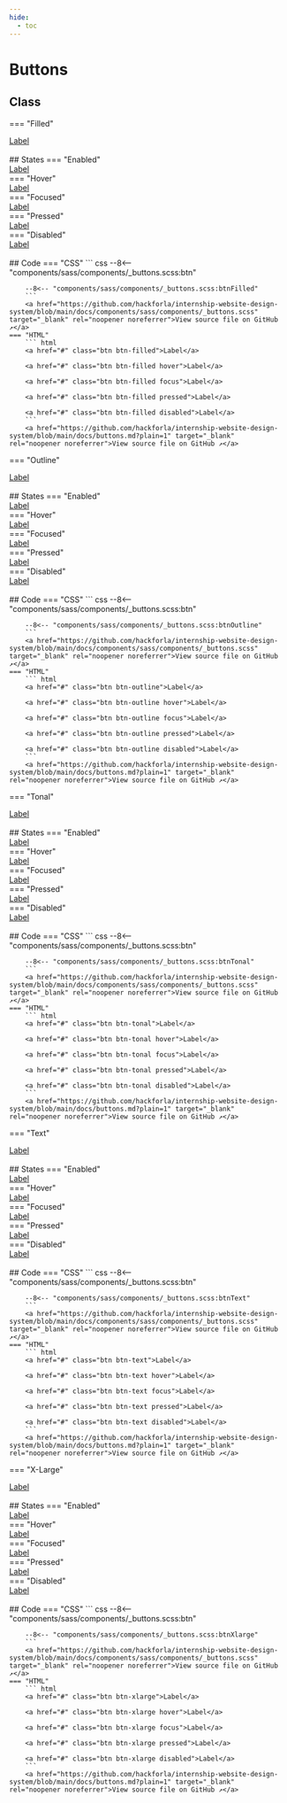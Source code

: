 ```yaml
---
hide:
  - toc
---
```


# **Buttons**
## Class
=== "Filled"
    <div class="btn-grid-1">
        <div class="grid-items">
            <a href="#" class="btn btn-filled">Label</a>
        </div>
    </div>
    <br>
    ## States
    === "Enabled"
        <div class="btn-grid-1">
            <div class="grid-items">
                <a href="#" class="btn btn-filled">Label</a>
            </div>
        </div>
    === "Hover"
        <div class="btn-grid-1">
            <div class="grid-items">
                <a href="#" class="btn btn-filled hover">Label</a>
            </div>
        </div>
    === "Focused"
        <div class="btn-grid-1">
            <div class="grid-items">
                <a href="#" class="btn btn-filled focus">Label</a>
            </div>
        </div>
    === "Pressed"
        <div class="btn-grid-1">
            <div class="grid-items">
                <a href="#" class="btn btn-filled pressed">Label</a>
            </div>
        </div>
    === "Disabled"
        <div class="btn-grid-1">
            <div class="grid-items">
                <a href="#" class="btn btn-filled disabled">Label</a>
            </div>
        </div>
    <br>
    ## Code
    === "CSS"
        ``` css
        --8<-- "components/sass/components/_buttons.scss:btn"

        --8<-- "components/sass/components/_buttons.scss:btnFilled"
        ```
        <a href="https://github.com/hackforla/internship-website-design-system/blob/main/docs/components/sass/components/_buttons.scss" target="_blank" rel="noopener noreferrer">View source file on GitHub ↗️</a>
    === "HTML"
        ``` html
        <a href="#" class="btn btn-filled">Label</a>

        <a href="#" class="btn btn-filled hover">Label</a>

        <a href="#" class="btn btn-filled focus">Label</a>

        <a href="#" class="btn btn-filled pressed">Label</a>

        <a href="#" class="btn btn-filled disabled">Label</a>
        ```
        <a href="https://github.com/hackforla/internship-website-design-system/blob/main/docs/buttons.md?plain=1" target="_blank" rel="noopener noreferrer">View source file on GitHub ↗️</a>

=== "Outline"
    <div class="btn-grid-1">
        <div class="grid-items">
            <a href="#" class="btn btn-outline">Label</a>
        </div>
    </div>
    <br>
    ## States
    === "Enabled"
        <div class="btn-grid-1">
            <div class="grid-items">
                <a href="#" class="btn btn-outline">Label</a>
            </div>
        </div>
    === "Hover"
        <div class="btn-grid-1">
            <div class="grid-items">
                <a href="#" class="btn btn-outline hover">Label</a>
            </div>
        </div>
    === "Focused"
        <div class="btn-grid-1">
            <div class="grid-items">
                <a href="#" class="btn btn-outline focus">Label</a>
            </div>
        </div>
    === "Pressed"
        <div class="btn-grid-1">
            <div class="grid-items">
                <a href="#" class="btn btn-outline pressed">Label</a>
            </div>
        </div>
    === "Disabled"
        <div class="btn-grid-1">
            <div class="grid-items">
                <a href="#" class="btn btn-outline disabled">Label</a>
            </div>
        </div>
    <br>
    ## Code
    === "CSS"
        ``` css
        --8<-- "components/sass/components/_buttons.scss:btn"

        --8<-- "components/sass/components/_buttons.scss:btnOutline"
        ```
        <a href="https://github.com/hackforla/internship-website-design-system/blob/main/docs/components/sass/components/_buttons.scss" target="_blank" rel="noopener noreferrer">View source file on GitHub ↗️</a>
    === "HTML"
        ``` html
        <a href="#" class="btn btn-outline">Label</a>

        <a href="#" class="btn btn-outline hover">Label</a>

        <a href="#" class="btn btn-outline focus">Label</a>

        <a href="#" class="btn btn-outline pressed">Label</a>

        <a href="#" class="btn btn-outline disabled">Label</a>
        ```
        <a href="https://github.com/hackforla/internship-website-design-system/blob/main/docs/buttons.md?plain=1" target="_blank" rel="noopener noreferrer">View source file on GitHub ↗️</a>

=== "Tonal"
    <div class="btn-grid-1">
        <div class="grid-items">
            <a href="#" class="btn btn-tonal">Label</a>
        </div>
    </div>
    <br>
    ## States
    === "Enabled"
        <div class="btn-grid-1">
            <div class="grid-items">
                <a href="#" class="btn btn-tonal">Label</a>
            </div>
        </div>
    === "Hover"
        <div class="btn-grid-1">
            <div class="grid-items">
                <a href="#" class="btn btn-tonal hover">Label</a>
            </div>
        </div>
    === "Focused"
        <div class="btn-grid-1">
            <div class="grid-items">
                <a href="#" class="btn btn-tonal focus">Label</a>
            </div>
        </div>
    === "Pressed"
        <div class="btn-grid-1">
            <div class="grid-items">
                <a href="#" class="btn btn-tonal pressed">Label</a>
            </div>
        </div>
    === "Disabled"
        <div class="btn-grid-1">
            <div class="grid-items">
                <a href="#" class="btn btn-tonal disabled">Label</a>
            </div>
        </div>
    <br>
    ## Code
    === "CSS"
        ``` css
        --8<-- "components/sass/components/_buttons.scss:btn"

        --8<-- "components/sass/components/_buttons.scss:btnTonal"
        ```
        <a href="https://github.com/hackforla/internship-website-design-system/blob/main/docs/components/sass/components/_buttons.scss" target="_blank" rel="noopener noreferrer">View source file on GitHub ↗️</a>
    === "HTML"
        ``` html
        <a href="#" class="btn btn-tonal">Label</a>

        <a href="#" class="btn btn-tonal hover">Label</a>

        <a href="#" class="btn btn-tonal focus">Label</a>

        <a href="#" class="btn btn-tonal pressed">Label</a>

        <a href="#" class="btn btn-tonal disabled">Label</a>
        ```
        <a href="https://github.com/hackforla/internship-website-design-system/blob/main/docs/buttons.md?plain=1" target="_blank" rel="noopener noreferrer">View source file on GitHub ↗️</a>

=== "Text"
    <div class="btn-grid-1">
        <div class="grid-items">
            <a href="#" class="btn btn-text">Label</a>
        </div>
    </div>
    <br>
    ## States
    === "Enabled"
        <div class="btn-grid-1">
            <div class="grid-items">
                <a href="#" class="btn btn-text">Label</a>
            </div>
        </div>
    === "Hover"
        <div class="btn-grid-1">
            <div class="grid-items">
                <a href="#" class="btn btn-text hover">Label</a>
            </div>
        </div>
    === "Focused"
        <div class="btn-grid-1">
            <div class="grid-items">
                <a href="#" class="btn btn-text focus">Label</a>
            </div>
        </div>
    === "Pressed"
        <div class="btn-grid-1">
            <div class="grid-items">
                <a href="#" class="btn btn-text pressed">Label</a>
            </div>
        </div>
    === "Disabled"
        <div class="btn-grid-1">
            <div class="grid-items">
                <a href="#" class="btn btn-text disabled">Label</a>
            </div>
        </div>
    <br>
    ## Code
    === "CSS"
        ``` css
        --8<-- "components/sass/components/_buttons.scss:btn"

        --8<-- "components/sass/components/_buttons.scss:btnText"
        ```
        <a href="https://github.com/hackforla/internship-website-design-system/blob/main/docs/components/sass/components/_buttons.scss" target="_blank" rel="noopener noreferrer">View source file on GitHub ↗️</a>
    === "HTML"
        ``` html
        <a href="#" class="btn btn-text">Label</a>

        <a href="#" class="btn btn-text hover">Label</a>

        <a href="#" class="btn btn-text focus">Label</a>

        <a href="#" class="btn btn-text pressed">Label</a>

        <a href="#" class="btn btn-text disabled">Label</a>
        ```
        <a href="https://github.com/hackforla/internship-website-design-system/blob/main/docs/buttons.md?plain=1" target="_blank" rel="noopener noreferrer">View source file on GitHub ↗️</a>

=== "X-Large"
    <div class="btn-grid-1">
        <div class="grid-items">
            <a href="#" class="btn btn-xlarge">Label</a>
        </div>
    </div>
    <br>
    ## States
    === "Enabled"
        <div class="btn-grid-1">
            <div class="grid-items">
                <a href="#" class="btn btn-xlarge">Label</a>
            </div>
        </div>
    === "Hover"
        <div class="btn-grid-1">
            <div class="grid-items">
                <a href="#" class="btn btn-xlarge hover">Label</a>
            </div>
        </div>
    === "Focused"
        <div class="btn-grid-1">
            <div class="grid-items">
                <a href="#" class="btn btn-xlarge focus">Label</a>
            </div>
        </div>
    === "Pressed"
        <div class="btn-grid-1">
            <div class="grid-items">
                <a href="#" class="btn btn-xlarge pressed">Label</a>
            </div>
        </div>
    === "Disabled"
        <div class="btn-grid-1">
            <div class="grid-items">
                <a href="#" class="btn btn-xlarge disabled">Label</a>
            </div>
        </div>
    <br>
    ## Code
    === "CSS"
        ``` css
        --8<-- "components/sass/components/_buttons.scss:btn"
        
        --8<-- "components/sass/components/_buttons.scss:btnXlarge"
        ```
        <a href="https://github.com/hackforla/internship-website-design-system/blob/main/docs/components/sass/components/_buttons.scss" target="_blank" rel="noopener noreferrer">View source file on GitHub ↗️</a>
    === "HTML"
        ``` html
        <a href="#" class="btn btn-xlarge">Label</a>

        <a href="#" class="btn btn-xlarge hover">Label</a>

        <a href="#" class="btn btn-xlarge focus">Label</a>

        <a href="#" class="btn btn-xlarge pressed">Label</a>

        <a href="#" class="btn btn-xlarge disabled">Label</a>
        ```
        <a href="https://github.com/hackforla/internship-website-design-system/blob/main/docs/buttons.md?plain=1" target="_blank" rel="noopener noreferrer">View source file on GitHub ↗️</a>